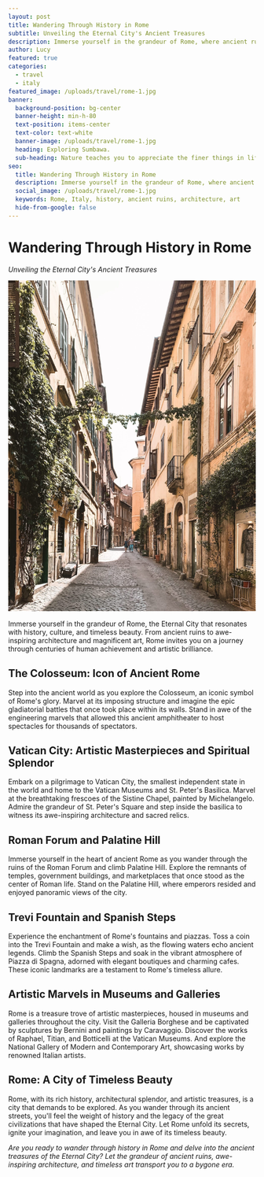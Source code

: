 ```yaml
---
layout: post
title: Wandering Through History in Rome
subtitle: Unveiling the Eternal City's Ancient Treasures
description: Immerse yourself in the grandeur of Rome, where ancient ruins, awe-inspiring architecture, and timeless art beckon you to explore the rich history of the Eternal City.
author: Lucy
featured: true
categories:
  - travel
  - italy
featured_image: /uploads/travel/rome-1.jpg
banner:
  background-position: bg-center
  banner-height: min-h-80
  text-position: items-center
  text-color: text-white
  banner-image: /uploads/travel/rome-1.jpg
  heading: Exploring Sumbawa.
  sub-heading: Nature teaches you to appreciate the finer things in life, to be present, live in the moment and just breath.
seo:
  title: Wandering Through History in Rome
  description: Immerse yourself in the grandeur of Rome, where ancient ruins, awe-inspiring architecture, and timeless art beckon you to explore the rich history of the Eternal City.
  social_image: /uploads/travel/rome-1.jpg
  keywords: Rome, Italy, history, ancient ruins, architecture, art
  hide-from-google: false
---
```


# Wandering Through History in Rome

*Unveiling the Eternal City's Ancient Treasures*

![Rome](/uploads/travel/rome-1.jpg)

Immerse yourself in the grandeur of Rome, the Eternal City that resonates with history, culture, and timeless beauty. From ancient ruins to awe-inspiring architecture and magnificent art, Rome invites you on a journey through centuries of human achievement and artistic brilliance.

## The Colosseum: Icon of Ancient Rome

Step into the ancient world as you explore the Colosseum, an iconic symbol of Rome's glory. Marvel at its imposing structure and imagine the epic gladiatorial battles that once took place within its walls. Stand in awe of the engineering marvels that allowed this ancient amphitheater to host spectacles for thousands of spectators.

## Vatican City: Artistic Masterpieces and Spiritual Splendor

Embark on a pilgrimage to Vatican City, the smallest independent state in the world and home to the Vatican Museums and St. Peter's Basilica. Marvel at the breathtaking frescoes of the Sistine Chapel, painted by Michelangelo. Admire the grandeur of St. Peter's Square and step inside the basilica to witness its awe-inspiring architecture and sacred relics.

## Roman Forum and Palatine Hill

Immerse yourself in the heart of ancient Rome as you wander through the ruins of the Roman Forum and climb Palatine Hill. Explore the remnants of temples, government buildings, and marketplaces that once stood as the center of Roman life. Stand on the Palatine Hill, where emperors resided and enjoyed panoramic views of the city.

## Trevi Fountain and Spanish Steps

Experience the enchantment of Rome's fountains and piazzas. Toss a coin into the Trevi Fountain and make a wish, as the flowing waters echo ancient legends. Climb the Spanish Steps and soak in the vibrant atmosphere of Piazza di Spagna, adorned with elegant boutiques and charming cafes. These iconic landmarks are a testament to Rome's timeless allure.

## Artistic Marvels in Museums and Galleries

Rome is a treasure trove of artistic masterpieces, housed in museums and galleries throughout the city. Visit the Galleria Borghese and be captivated by sculptures by Bernini and paintings by Caravaggio. Discover the works of Raphael, Titian, and Botticelli at the Vatican Museums. And explore the National Gallery of Modern and Contemporary Art, showcasing works by renowned Italian artists.

## Rome: A City of Timeless Beauty

Rome, with its rich history, architectural splendor, and artistic treasures, is a city that demands to be explored. As you wander through its ancient streets, you'll feel the weight of history and the legacy of the great civilizations that have shaped the Eternal City. Let Rome unfold its secrets, ignite your imagination, and leave you in awe of its timeless beauty.

*Are you ready to wander through history in Rome and delve into the ancient treasures of the Eternal City? Let the grandeur of ancient ruins, awe-inspiring architecture, and timeless art transport you to a bygone era.*
